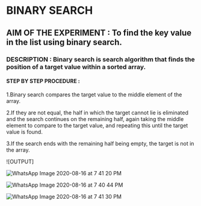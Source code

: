 # BINARY SEARCH

## AIM OF THE EXPERIMENT : To find the key value in the list using binary search.

### DESCRIPTION : Binary search is search algorithm that finds the position of a target value within a sorted array.

#### STEP BY STEP PROCEDURE :

1.Binary search compares the target value to the middle element of the array.

2.If they are not equal, the half in which the target cannot lie is eliminated and the search continues on the remaining half, again taking the middle element to compare to the target value, and repeating this until the target value is found. 

3.If the search ends with the remaining half being empty, the target is not in the array.

![OUTPUT]

![WhatsApp Image 2020-08-16 at 7 41 20 PM](https://user-images.githubusercontent.com/69348428/90337265-fa2a8800-dffe-11ea-9958-4047e996d11a.jpeg)

![WhatsApp Image 2020-08-16 at 7 40 44 PM](https://user-images.githubusercontent.com/69348428/90337266-fb5bb500-dffe-11ea-884f-278861e0c4bc.jpeg)

![WhatsApp Image 2020-08-16 at 7 41 30 PM](https://user-images.githubusercontent.com/69348428/90337267-fb5bb500-dffe-11ea-9326-1aea4d3a547d.jpeg)






















